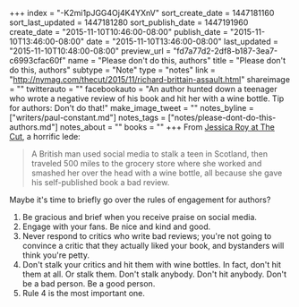 +++
index = "-K2mi1pJGG4Oj4K4YXnV"
sort_create_date = 1447181160
sort_last_updated = 1447181280
sort_publish_date = 1447191960
create_date = "2015-11-10T10:46:00-08:00"
publish_date = "2015-11-10T13:46:00-08:00"
date = "2015-11-10T13:46:00-08:00"
last_updated = "2015-11-10T10:48:00-08:00"
preview_url = "fd7a77d2-2df8-b187-3ea7-c6993cfac60f"
name = "Please don't do this, authors"
title = "Please don't do this, authors"
subtype = "Note"
type = "notes"
link = "http://nymag.com/thecut/2015/11/richard-brittain-assault.html"
shareimage = ""
twitterauto = ""
facebookauto = "An author hunted down a teenager who wrote a negative review of his book and hit her with a wine bottle. Tip for authors: Don't do that!"
make_image_tweet = ""
notes_byline = ["writers/paul-constant.md"]
notes_tags = ["notes/please-dont-do-this-authors.md"]
notes_about = ""
books = ""
+++
From [Jessica Roy at The Cut](http://nymag.com/thecut/2015/11/richard-brittain-assault.html), a horrific lede:

<blockquote>A British man used social media to stalk a teen in Scotland, then traveled 500 miles to the grocery store where she worked and smashed her over the head with a wine bottle, all because she gave his self-published book a bad review.</blockquote>

Maybe it's time to briefly go over the rules of engagement for authors? 

1. Be gracious and brief when you receive praise on social media.
2. Engage with your fans. Be nice and kind and good.
3. Never respond to critics who write bad reviews; you're not going to convince a critic that they actually liked your book, and bystanders will think you're petty.
4. Don't stalk your critics and hit them with wine bottles. In fact, don't hit them at all. Or stalk them. Don't stalk anybody. Don't hit anybody. Don't be a bad person. Be a good person.
5. Rule 4 is the most important one.